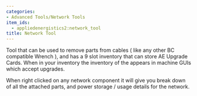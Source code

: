 ```yaml
---
categories:
- Advanced Tools/Network Tools
item_ids:
  - appliedenergistics2:network_tool
title: Network Tool
---
```


Tool that can be used to remove parts from cables ( like any other BC
compatible Wrench ), and has a 9 slot inventory that can store AE Upgrade
Cards. When in your inventory the inventory of the <ItemLink
id="appliedenergistics2:network_tool"/> appears in machine GUIs
which accept upgrades.



When right clicked on any network component it will give you break down of all
the attached parts, and power storage / usage details for the network.

<RecipeFor id="appliedenergistics2:network_tool"/>
